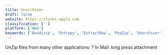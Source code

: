 ```yaml
---
title: Unarchiver
draft: false 
website: https://itunes.apple.com
classification: ['']
platform: ['Web']
keywords: ['Bandizip', 'Entropy', 'ExtractNow', 'PeaZip', 'Unarchiver', 'WinRAR', 'Zarchiver', 'iZip']
---
```

UnZip files from many other applications:
? In Mail: long press attachment